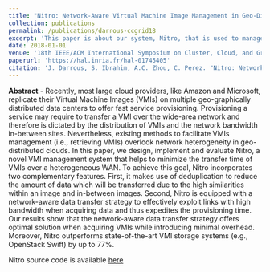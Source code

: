 ```yaml
---
title: "Nitro: Network-Aware Virtual Machine Image Management in Geo-Distributed Clouds"
collection: publications
permalink: /publications/darrous-ccgrid18
excerpt: 'This paper is about our system, Nitro, that is used to manage VM images in geo-distributed clouds.'
date: 2018-01-01
venue: '18th IEEE/ACM International Symposium on Cluster, Cloud, and Grid Computing'
paperurl: 'https://hal.inria.fr/hal-01745405'
citation: 'J. Darrous, S. Ibrahim, A.C. Zhou, C. Perez. "Nitro: Network-Aware Virtual Machine Image Management in Geo-Distributed Clouds". In Proceedings of the <i>18th IEEE/ACM International Symposium on Cluster, Cloud, and Grid Computing (CCGrid 18)</i>, May 2018, Washington DC, USA.'
---
```


**Abstract** - Recently, most large cloud providers, like Amazon and Microsoft, replicate their Virtual Machine Images (VMIs) on multiple geo-graphically distributed data centers to offer fast service provisioning. Provisioning a service may require to transfer a VMI over the wide-area network and therefore is dictated by the distribution of VMIs and the network bandwidth in-between sites. Nevertheless, existing methods to facilitate VMIs management (i.e., retrieving VMIs) overlook network heterogeneity in geo-distributed clouds. In this paper, we design, implement and evaluate Nitro, a novel VMI management system that helps to minimize the transfer time of VMIs over a heterogeneous WAN. To achieve this goal, Nitro incorporates two complementary features. First, it makes use of deduplication to reduce the amount of data which will be transferred due to the high similarities within an image and in-between images. Second, Nitro is equipped with a network-aware data transfer strategy to effectively exploit links with high bandwidth when acquiring data and thus expedites the provisioning time. Our results show that the network-aware data transfer strategy offers optimal solution when acquiring VMIs while introducing minimal overhead. Moreover, Nitro outperforms state-of-the-art VMI storage systems (e.g., OpenStack Swift) by up to 77%.

<!-- [Download slides](../files/ccgrid-slides.pdf) -->
Nitro source code is available [here](https://gitlab.inria.fr/jdarrous/nitro)

<!-- Conference acceptance rate is 20.8% -->
